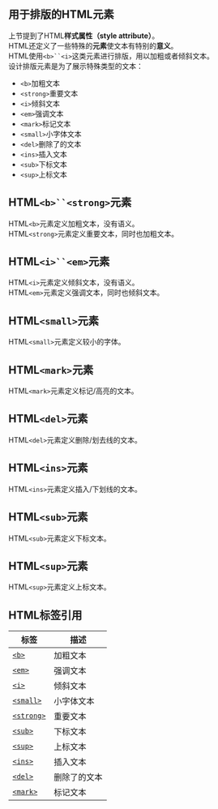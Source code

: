 ## 用于排版的HTML元素
上节提到了HTML**样式属性（style attribute）**。  
HTML还定义了一些特殊的**元素**使文本有特别的**意义**。  
HTML使用`<b>``<i>`这类元素进行排版，用以加粗或者倾斜文本。  
设计排版元素是为了展示特殊类型的文本：
- `<b>`加粗文本
- `<strong>`重要文本
- `<i>`倾斜文本
- `<em>`强调文本
- `<mark>`标记文本
- `<small>`小字体文本
- `<del>`删除了的文本
- `<ins>`插入文本
- `<sub>`下标文本
- `<sup>`上标文本
## HTML`<b>``<strong>`元素
HTML`<b>`元素定义加粗文本，没有语义。  
HTML`<strong>`元素定义重要文本，同时也加粗文本。
## HTML`<i>``<em>`元素
HTML`<i>`元素定义倾斜文本，没有语义。  
HTML`<em>`元素定义强调文本，同时也倾斜文本。
## HTML`<small>`元素
HTML`<small>`元素定义较小的字体。
## HTML`<mark>`元素
HTML`<mark>`元素定义标记/高亮的文本。
## HTML`<del>`元素
HTML`<del>`元素定义删除/划去线的文本。
## HTML`<ins>`元素
HTML`<ins>`元素定义插入/下划线的文本。
## HTML`<sub>`元素
HTML`<sub>`元素定义下标文本。
## HTML`<sup>`元素
HTML`<sup>`元素定义上标文本。
## HTML标签引用
|标签|描述|
|-|-|
|[`<b>`](https://www.w3schools.com/tags/tag_b.asp)|加粗文本|
|[`<em>`](https://www.w3schools.com/tags/tag_em.asp)|强调文本|
|[`<i>`](https://www.w3schools.com/tags/tag_i.asp)|倾斜文本|
|[`<small>`](https://www.w3schools.com/tags/tag_small.asp)|小字体文本|
|[`<strong>`](https://www.w3schools.com/tags/tag_strong.asp)|重要文本|
|[`<sub>`](https://www.w3schools.com/tags/tag_sub.asp)|下标文本|
|[`<sup>`](https://www.w3schools.com/tags/tag_sup.asp)|上标文本|
|[`<ins>`](https://www.w3schools.com/tags/tag_ins.asp)|插入文本|
|[`<del>`](https://www.w3schools.com/tags/tag_del.asp)|删除了的文本|
|[`<mark>`](https://www.w3schools.com/tags/tag_mark.asp)|标记文本|

